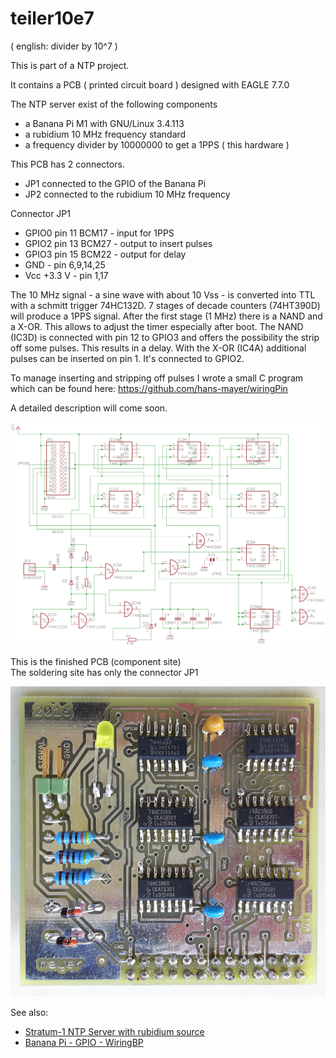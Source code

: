 # teiler10e7

( english: divider by 10^7 )

This is part of a NTP project.

It contains a PCB ( printed circuit board ) designed with EAGLE 7.7.0

The NTP server exist of the following components

* a Banana Pi M1 with GNU/Linux 3.4.113
* a rubidium 10 MHz frequency standard
* a frequency divider by 10000000 to get a 1PPS ( this hardware )

This PCB has 2 connectors.

* JP1 connected to the GPIO of the Banana Pi
* JP2 connected to the rubidium 10 MHz frequency

Connector JP1

* GPIO0 pin 11 BCM17 - input for 1PPS
* GPIO2 pin 13 BCM27 - output to insert pulses
* GPIO3 pin 15 BCM22 - output for delay
* GND - pin 6,9,14,25
* Vcc +3.3 V - pin 1,17

The 10 MHz signal - a sine wave with about 10 Vss - is converted into TTL with a schmitt trigger 74HC132D. 7 stages of decade counters (74HT390D) will produce a 1PPS signal. After the first stage (1 MHz) there is a NAND and a X-OR. This allows to adjust the timer especially after boot. The NAND (IC3D) is connected with pin 12 to GPIO3 and offers the possibility the strip off some pulses. This results in a delay. With the X-OR (IC4A) additional pulses can be inserted on pin 1. It's connected to GPIO2.

To manage inserting and stripping off pulses I wrote a small C program which can be found here: https://github.com/hans-mayer/wiringPin

A detailed description will come soon.


![circuitdiagram.png](/circuitdiagram.png)

This is the finished PCB (component site) <br>
The soldering site has only the connector JP1

![pcb_teiler.png](/pcb_teiler.png)

See also:

* [Stratum-1 NTP Server with rubidium source](http://blog.mayer.tv/2017/06/11/stratum-0-server.html)
* [Banana Pi - GPIO - WiringBP](http://blog.mayer.tv/2016/01/08/bananapi-gpio-wiringbp.html)



